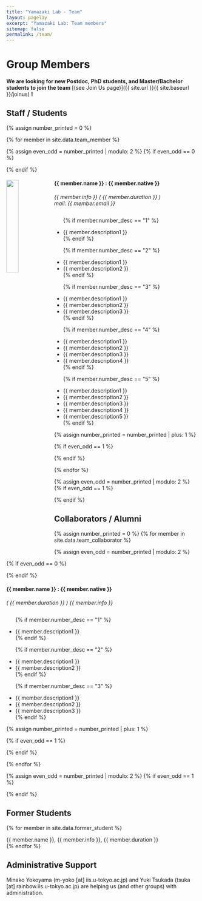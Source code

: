 ```yaml
---
title: "Yamazaki Lab - Team"
layout: pagelay
excerpt: "Yamazaki Lab: Team members"
sitemap: false
permalink: /team/
---
```


# Group Members

 **We are  looking for new Postdoc, PhD students, and Master/Bachelor students to join the team** [(see Join Us page)]({{ site.url }}{{ site.baseurl }}/joinus) **!**

<!--
Jump to [staff](#staff), [master and bachelor students](#master-and-bachelor-students), [alumni](#alumni), [administrative support](#administrative-support), [lab visitors](#lab-visitors).
-->

## Staff / Students
{% assign number_printed = 0 %}

{% for member in site.data.team_member %}

{% assign even_odd = number_printed | modulo: 2 %}
{% if even_odd == 0 %}
<div class="row">
{% endif %}

<div class="col-sm-6 clearfix">
  <img src="{{ site.url }}{{ site.baseurl }}/images/teampic/{{ member.photo }}" class="img-responsive" width="25%" style="float: left" />
  <h4>{{ member.name }} : {{ member.native }} </h4>
  <i>{{ member.info }} ( {{ member.duration }} )<br>mail: {{ member.email }} </i>

<ul style="overflow: hidden">

  {% if member.number_desc == "1" %}
  <li> {{ member.description1 }} </li>
  {% endif %}

  {% if member.number_desc == "2" %}
  <li> {{ member.description1 }} </li>
  <li> {{ member.description2 }} </li>
  {% endif %}

  {% if member.number_desc == "3" %}
  <li> {{ member.description1 }} </li>
  <li> {{ member.description2 }} </li>
  <li> {{ member.description3 }} </li>
  {% endif %}

  {% if member.number_desc == "4" %}
  <li> {{ member.description1 }} </li>
  <li> {{ member.description2 }} </li>
  <li> {{ member.description3 }} </li>
  <li> {{ member.description4 }} </li>
  {% endif %}

  {% if member.number_desc == "5" %}
  <li> {{ member.description1 }} </li>
  <li> {{ member.description2 }} </li>
  <li> {{ member.description3 }} </li>
  <li> {{ member.description4 }} </li>
  <li> {{ member.description5 }} </li>
  {% endif %}

  </ul>
</div>

{% assign number_printed = number_printed | plus: 1 %}

{% if even_odd == 1 %}
</div>
{% endif %}

{% endfor %}

{% assign even_odd = number_printed | modulo: 2 %}
{% if even_odd == 1 %}
</div>
{% endif %}


## Collaborators / Alumni

{% assign number_printed = 0 %}
{% for member in site.data.team_collaborator %}

{% assign even_odd = number_printed | modulo: 2 %}

{% if even_odd == 0 %}
<div class="row">
{% endif %}

<div class="col-sm-6 clearfix">
  <h4>{{ member.name }} : {{ member.native }}</h4>
  <i>( {{ member.duration }} ) {{ member.info }}</i>
  <ul style="overflow: hidden">

  {% if member.number_desc == "1" %}
  <li> {{ member.description1 }} </li>
  {% endif %}

  {% if member.number_desc == "2" %}
  <li> {{ member.description1 }} </li>
  <li> {{ member.description2 }} </li>
  {% endif %}

  {% if member.number_desc == "3" %}
  <li> {{ member.description1 }} </li>
  <li> {{ member.description2 }} </li>
  <li> {{ member.description3 }} </li>
  {% endif %}

  </ul>
</div>

{% assign number_printed = number_printed | plus: 1 %}

{% if even_odd == 1 %}
</div>
{% endif %}

{% endfor %}

{% assign even_odd = number_printed | modulo: 2 %}
{% if even_odd == 1 %}
</div>
{% endif %}

## Former Students
<div class="row">

{% for member in site.data.former_student %}
<div class="col-sm-4 clearfix">
{{ member.name }}, {{ member.info }}, {{ member.duration }}
</div>
{% endfor %}

</div>


## Administrative Support
Minako Yokoyama (m-yoko [at] iis.u-tokyo.ac.jp) and Yuki Tsukada (tsuka [at] rainbow.iis.u-tokyo.ac.jp) are helping us (and other groups) with administration.

